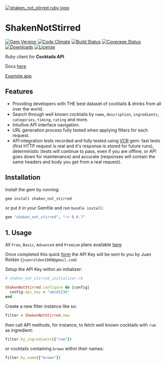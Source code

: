 <div align="left">
  <a href="https://github.com/juanroldan1989/shaken_not_stirred"><img src="https://static1.fashionbeans.com/wp-content/uploads/2019/03/martinimain.jpg" alt="shaken_not_stirred ruby logo" /></a>
</div>

# ShakenNotStirred
[![Gem Version](https://badge.fury.io/rb/shaken_not_stirred.svg)](https://badge.fury.io/rb/shaken_not_stirred)
[![Code Climate](https://codeclimate.com/github/juanroldan1989/shaken_not_stirred/badges/gpa.svg)](https://codeclimate.com/github/juanroldan1989/shaken_not_stirred)
[![Build Status](https://travis-ci.org/juanroldan1989/shaken_not_stirred.svg?branch=master)](https://travis-ci.org/juanroldan1989/shaken_not_stirred)
[![Coverage Status](https://coveralls.io/repos/github/juanroldan1989/shaken_not_stirred/badge.svg?branch=master)](https://coveralls.io/github/juanroldan1989/shaken_not_stirred?branch=master)
[![Downloads](http://ruby-gem-downloads-badge.herokuapp.com/shaken_not_stirred/0.1.3?type=total&color=brightgreen)](https://rubygems.org/gems/shaken_not_stirred)
[![License](https://img.shields.io/badge/license-MIT-brightgreen.svg)](http://opensource.org/licenses/MIT)
<!-- [![Dependency Status](https://gemnasium.com/badges/github.com/juanroldan1989/shaken_not_stirred.svg)](https://gemnasium.com/github.com/juanroldan1989/shaken_not_stirred) -->

Ruby client for **Cocktails API**

Docs [here](https://juanroldan.com.ar/cocktails-api-docs)

[Example app](https://juanroldan.com.ar/cocktails-api-landing)

## Features

* Providing developers with THE best dataset of cocktails & drinks from all over the world.
* Search through well known cocktails by `name`, `description`, `ingredients`, `categories`, `timing`, `rating` and more.
* Intuitive API interface navigation.
* URL generation process fully tested when applying filters for each request.
* API integration tests recorded and fully tested using [VCR](https://github.com/vcr/vcr) gem: fast tests (first HTTP request is real and it's response is stored for future runs), deterministic (tests will continue to pass, even if you are offline, or API goes down for maintenance) and accurate (responses will contain the same headers and body you get from a real request).

## Installation

Install the gem by running:

```ruby
gem install shaken_not_stirred
```

or put it in your Gemfile and run `bundle install`:

```ruby
gem "shaken_not_stirred", "~> 0.0.7"
```

## 1. Usage

All `Free`, `Basic`, `Advanced` and `Premium` plans available [here](https://juanroldan.com.ar/cocktails-api-landing)

Once completed this quick [form](https://docs.google.com/forms/d/e/1FAIpQLSeavfLgmnF2haKsaNlp8hYA4DSqdwb1ZMg5Xse7a-mFW4bZIg/viewform) the API Key will be sent to you by Juan Roldan (`juanroldan1989@gmail.com`)

Setup the API Key within an initializer:

```ruby
# shaken_not_stirred_initializer.rb

ShakenNotStirred.configure do |config|
  config.api_key = "abcd1234"
end
```

Create a new filter instance like so:

```ruby
filter = ShakenNotStirred.new
```

then call API methods, for instance, to fetch well known cocktails with `rum` as ingredient:

```ruby
filter.by_ingredients(["rum"])
```

or cocktails containing `brown` within their names:

```ruby
filter.by_name(["brown"])
```
